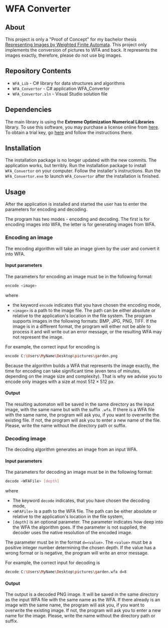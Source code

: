 # WFA Converter

## About

This project is only a "Proof of Concept" for my bachelor thesis [Representing Images by Weighted Finite Automata](https://dspace.cuni.cz/handle/20.500.11956/175513). This project only implements the conversion of pictures to WFA and back. It represents the images exactly, therefore, please do not use big images.

## Repository Contents

- `WFA_Lib` - C# library for data structures and algorithms
- `WFA_Convertor` - C# application WFA_Convertor
- `WFA_Convertor.sln` - Visual Studio solution file

## Dependencies

The main library is using the **Extreme Optimization Numerical Libraries** library. To use this software, you may purchase a license online from [here](https://www.extremeoptimization.com/howtobuy). To obtain a trial key, go [here](https://www.extremeoptimization.com/trialkey) and follow the instructions there.

## Installation

The installation package is no longer updated with the new commits. The application works, but terribly.
Run the installation package to install `WFA_Convertor` on your computer. Follow the installer's instructions. Run the `WFA_Convertor.exe` to launch `WFA_Convertor` after the installation is finished.

## Usage

After the application is installed and started the user has to enter the parameters for encoding and decoding.

The program has two modes - encoding and decoding. The first is for encoding images into WFA, the letter is for generating images from WFA.

### Encoding an image

The encoding algorithm will take an image given by the user and convert it into WFA.

#### Input parameters

The parameters for encoding an image must be in the following format:

```bash
encode <image> 
```

where

- the keyword `encode` indicates that you have chosen the encoding mode,
- `<image>` is a path to the image file. The path can be either absolute or relative to the application's location in the file system. The program supports images in the following formats: BMP, JPG, PNG, TIFF. If the image is in a different format, the program will either not be able to process it and will write out an error message, or the resulting WFA may not represent the image.

For example, the correct input for encoding is

```bash
encode C:\Users\MyName\Desktop\pictures\garden.png
```

Because the algorithm builds a WFA that represents the image exactly, the time for encoding can take significant time (even tens of minutes, depending on the image size and complexity). That is why we advise you to encode only images with a size at most $512\times512$ px.

#### Output

The resulting automaton will be saved in the same directory as the input image, with the same name but with the suffix `.wfa`.
If there is a WFA file with the same name, the program will ask you, if you want to overwrite the existing file. If not, the program will ask you to enter a new name of the file. Please, write the name without the directory path or suffix.

### Decoding image

The decoding algorithm generates an image from an input WFA.

#### Input parameters

The parameters for decoding an image must be in the following format:

```bash
decode <WFAFile> [depth]
```

where

- The keyword `decode` indicates, that you have chosen the decoding mode,
- `<WFAFile>` is a path to the WFA file. The path can be either absolute or relative to the application's location in the file system,
- `[depth]` is an optional parameter. The parameter indicates how deep into the WFA the algorithm goes. If the parameter is not supplied, the decoder uses the native resolution of the encoded image.

The parameter must be in the format `d=<value>`. The `<value>` must be a positive integer number determining the chosen depth. If the value has a wrong format or is negative, the program will write an error message.

For example, the correct input for decoding is

 ```bash
 decode C:\Users\MyName\Desktop\pictures\garden.wfa d=8
 ```

#### Output

The output is a decoded PNG image. It will be saved in the same directory as the input WFA file with the same name as the WFA. If there already is an image with the same name, the program will ask you, if you want to overwrite the existing image. If not, the program will ask you to enter a new name for the image. Please, write the name without the directory path or suffix.

